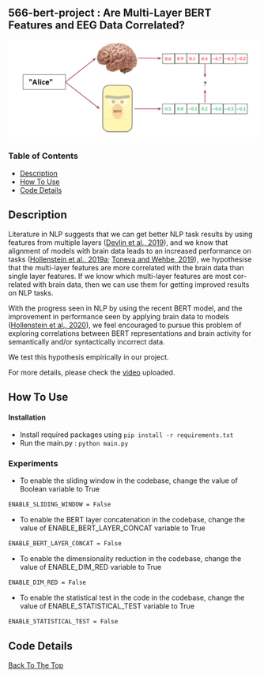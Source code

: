 ## 566-bert-project : Are Multi-Layer BERT Features and EEG Data Correlated?
![](images/updated_overview.png)

### Table of Contents

- [Description](#description)
- [How To Use](#how-to-use)
- [Code Details](#code-details)


## Description
Literature in NLP suggests that we can get better NLP task results by using features from multiple layers ([Devlin et al., 2019](https://www.aclweb.org/anthology/N19-1423/)), and we know that alignment of models with brain data leads to an increased performance on tasks ([Hollenstein et al., 2019a](https://arxiv.org/abs/1904.02682); [Toneva and Wehbe, 2019](https://arxiv.org/abs/1905.11833)), we hypothesise that the multi-layer features are more correlated with the brain data than single layer features. If we know which multi-layer features are most cor- related with brain data, then we can use them for getting improved results on NLP tasks. 

With the progress seen in NLP by using the recent BERT model, and the improvement in performance seen by applying brain data to models ([Hollenstein et al., 2020](https://www.aclweb.org/anthology/2020.lincr-1.3/)), we feel encouraged to pursue this problem of exploring correlations between BERT representations and brain activity for semantically and/or syntactically incorrect data.

We test this hypothesis empirically in our project.

For more details, please check the [video](https://www.youtube.com/watch?v=zb4UGBLtmpo) uploaded. 

## How To Use

#### Installation

* Install required packages using `pip install -r requirements.txt`
* Run the main.py : `python main.py`

### Experiments

* To enable the sliding window in the codebase, change the value of Boolean variable to True 
```html
ENABLE_SLIDING_WINDOW = False
```
* To enable the BERT layer concatenation in the codebase, change the value of ENABLE_BERT_LAYER_CONCAT variable to True 
```html
ENABLE_BERT_LAYER_CONCAT = False
```
* To enable the dimensionality reduction in the codebase, change the value of ENABLE_DIM_RED variable to True
```html
ENABLE_DIM_RED = False
```
* To enable the statistical test in the code in the codebase, change the value of ENABLE_STATISTICAL_TEST variable to True
```html
ENABLE_STATISTICAL_TEST = False
``` 

## Code Details



[Back To The Top](#566-bert-project )




